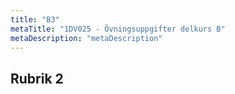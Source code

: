 ```yaml
---
title: "B3"
metaTitle: "1DV025 - Övningsuppgifter delkurs B"
metaDescription: "metaDescription"
---
```


## Rubrik 2
